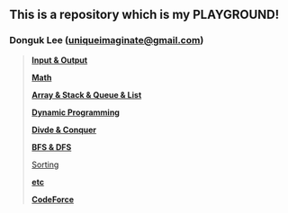## This is a repository which is my PLAYGROUND!
### Donguk Lee (uniqueimaginate@gmail.com)

> [**Input & Output**](IO/IO.md)
>
> [**Math**](Math/Math.md)
>
> [**Array & Stack & Queue & List**](Arr&Stck&Que&Lst/Arr&Stck&Que&Lst.md)
>
> [**Dynamic Programming**](DP/DP.md)
>
> [**Divde & Conquer**](DIV&CONQ/Div&Conq.md)
>
> [**BFS & DFS**](BFS&DFS/BFS&DFS.md)
>
> [Sorting](Sorting/Sorting.md)
>
> [**etc**](etc/etc.md)
>
> [**CodeForce**](CodeForce/CodeForces.md)
